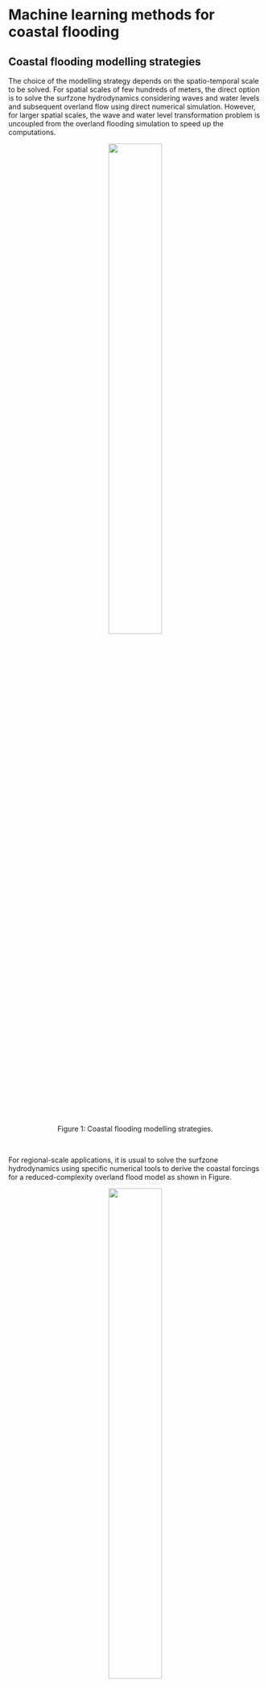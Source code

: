 # Machine learning methods for coastal flooding
## Coastal flooding modelling strategies
The choice of the modelling strategy depends on the spatio-temporal scale to be solved. For spatial scales of few hundreds of meters, the direct option is to solve the surfzone hydrodynamics considering waves and water levels and subsequent overland flow using direct numerical simulation. However, for larger spatial scales, the wave and water level transformation problem is uncoupled from the overland flooding simulation to speed up the computations.

<div align="center">
  <figure>
    <img src="../_static/images/flood_ms.png" width="50%">
    <figcaption style="text-align: center;">Figure 1: Coastal flooding modelling strategies.</figcaption>
  </figure>
</div>
<br/>

For regional-scale applications, it is usual to solve the surfzone hydrodynamics using specific numerical tools to derive the coastal forcings for a reduced-complexity overland flood model as shown in Figure.
<div align="center">
  <figure>
    <img src="../_static/images/uncoupled_methodology.png" width="50%">
    <figcaption style="text-align: center;">Figure 2: Flow diagram for a regional-scale flood modeling applications.</figcaption>
  </figure>
</div>
<br/>

## Limitations of numerical flooding prediction
However, in spite of the computational advantages of reduced-complexity process modeling, numerical modeling of coastal flooding has some limitations:
* Computational cost
* Compatibility with operational forecasting systems
* Probabilistic analysis
* Uncertainty analyses

## Problem statement
In order to overcome these limitations, machine learning is a great tool. However, the predictability problem implies that a spatial output (millions of points) needs to be predicted based on a reduced set of parameters describing the coastal forcings of the storm (wave height, period, direction and still water level).

$Y = F(X) \text{, where } Y \text{ is the spatial map and } X \text{ represents Hs, Tp, Dir, SWL.}$

<div align="center">
  <figure>
    <img src="../_static/images/multipoints.png" width="50%">
    <figcaption style="text-align: center;">Figure 3: Flood prediction points.</figcaption>
  </figure>
</div>
<br/>

## Methodology
The methodology consists of creating a surrogate statistical model based on a set of numerical flood simulations. It is divided in several steps:
1. Numerical model setup
2. Extreme event selection
3. Numerical modeling
4. Statistical model training
5. Statistical model evaluation
### 1. Numerical model setup
A 2DH XBeach simulation in a 10x10m grid is setup considering both topobathymetry of the San Lorenzo beach in Gijón consisting of 45k numerical cells.
<div align="center">
  <figure>
    <img src="../_static/images/mallatbati.png" width="50%">
    <figcaption style="text-align: center;">Figure 4: Numerical model grid.</figcaption>
  </figure>
</div>
<br/>

### 2. Event selection
20 historical extreme events are selected considering a peaks over treshold (POT) method. 100 events are evaluated by combining the selected historical cases with 5 SLR scenarios.
<div align="center">
  <figure>
    <img src="../_static/images/eventselection.png" width="50%">
    <figcaption style="text-align: center;">Figure 5: Event selection.</figcaption>
  </figure>
</div>
<br/>

### 3. Numerical simulation
The numerical simulation of the 100 cases yields a training dataset consisting of 100 realizations of the 45k grid (representing the Y predictand variable) against the 100 wave and water level parameters representing the storms (X predictor variable). 
<div align="center">
  <figure>
    <img src="../_static/images/floodsimulations.png" width="50%">
    <figcaption style="text-align: center;">Figure 6: Some simulated flood events.</figcaption>
  </figure>
</div>
<br/>


### 4. Training the statistical model
The statistical model consists of projecting the training predictand dataset (N=45000xM=100) into a reduced subset using principal component analysis (PCA). 

$Y_{N,M}=U_{N,N} \Delta_{N,M} V_{M,M}$

<div align="center">
  <figure>
    <img src="../_static/images/EOFS.png" width="50%">
    <figcaption style="text-align: center;">Figure 7: Some EOFs.</figcaption>
  </figure>
</div>
<br/>

Then, a given flood map (Y) can be solved as a linear summation of fixed EOFs (U) multiplied by storm-dependent latent variables (PCs) 

$Y_{j}=\sum_{i=1}^N \alpha_{ji}U_j$

Then, the spatial characteristics of the problem is represented by invariang EOFs and the inference problem is restricted to finding the storm-dependent latent variables that weights every EOF as a function of the storm characteristics which much more doable than the initial problem. The latent variables are inferred using Gaussian processes:

$\alpha_{ji}=GP(\underbrace{X}_{Hs, Tp, Dir, SWL})$

A balanced solution in terms of accuracy is obtained when choosing the EOFs that represent 90% of the total variance:

<div align="center">
  <figure>
    <img src="../_static/images/modos90.png" width="50%">
    <figcaption style="text-align: center;">Figure 8:Metamodel results when considering the EOFs that capture 90% of the total variance.</figcaption>
  </figure>
</div>
<br/>

### 5. Model evaluation
The surrogate GP model is evaluated against the true numerical solution and results highlight a slight underprediction of the total flooded area. 
<div align="center">
  <figure>
    <img src="../_static/images/testmodelo.png" width="50%">
    <figcaption style="text-align: center;">Figure 9: Model evaluation. </figcaption>
  </figure>
</div>
<br/>

### 6. Way forward
In order to improve the results we are exploring the following:
* Crop the training dataset to the inland area (main interest is overland flooding)
* Improve the GP surrogate model
* Test deep learning nonlinear projection techniques
* Test deep learning multioutput techniques
* Feel free to chat if you are curious or want to help!
